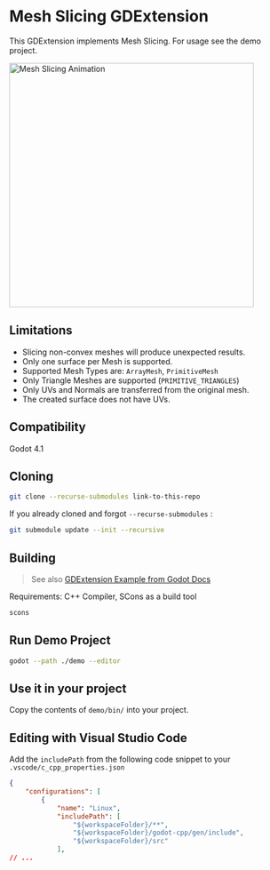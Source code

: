 # Mesh Slicing GDExtension

This GDExtension implements Mesh Slicing. For usage see the demo project.

<img src="mesh-slicing-demo.gif" alt="Mesh Slicing Animation" width="440"/>

## Limitations

- Slicing non-convex meshes will produce unexpected results.
- Only one surface per Mesh is supported.
- Supported Mesh Types are: `ArrayMesh`, `PrimitiveMesh`
- Only Triangle Meshes are supported (`PRIMITIVE_TRIANGLES`)
- Only UVs and Normals are transferred from the original mesh.
- The created surface does not have UVs.

## Compatibility

Godot 4.1

## Cloning

```sh
git clone --recurse-submodules link-to-this-repo
```

If you already cloned and forgot `--recurse-submodules` :

```sh
git submodule update --init --recursive
```

## Building

> See also [GDExtension Example from Godot Docs](https://docs.godotengine.org/en/stable/tutorials/scripting/gdextension/gdextension_cpp_example.html)

Requirements: C++ Compiler, SCons as a build tool

```sh
scons
```
## Run Demo Project

```sh
godot --path ./demo --editor
```

## Use it in your project

Copy the contents of `demo/bin/` into your project.

## Editing with Visual Studio Code

Add the `includePath` from the following code snippet to your `.vscode/c_cpp_properties.json`

```json
{
    "configurations": [
        {
            "name": "Linux",
            "includePath": [
                "${workspaceFolder}/**",
                "${workspaceFolder}/godot-cpp/gen/include",
                "${workspaceFolder}/src"
            ],
// ...
```
